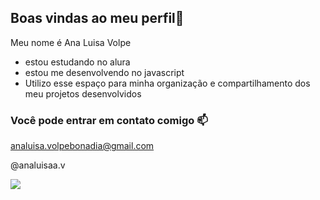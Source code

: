 ## Boas vindas ao meu perfil💙

Meu nome é Ana Luisa Volpe

- estou estudando no alura
- estou me desenvolvendo no javascript
- Utilizo esse espaço para minha organização e compartilhamento dos meu projetos desenvolvidos

### Você pode entrar em contato comigo 📫

analuisa.volpebonadia@gmail.com

@analuisaa.v

![](https://tenor.com/iXUfCKqfAZm.gif)

